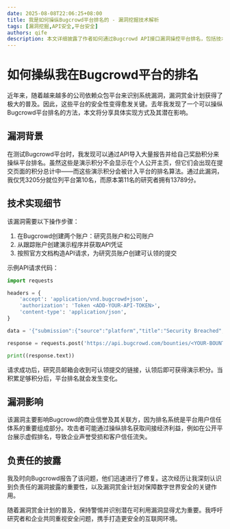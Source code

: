 ```yaml
---
date: 2025-08-08T22:06:25+08:00
title: 我是如何操纵Bugcrowd平台排名的 - 漏洞挖掘技术解析
tags: [漏洞挖掘,API安全,平台安全]
authors: qife
description: 本文详细披露了作者如何通过Bugcrowd API接口漏洞操控平台排名，包括技术实现细节、潜在商业影响及负责任的漏洞披露过程，揭示了众测平台安全机制的关键缺陷。
---
```


# 如何操纵我在Bugcrowd平台的排名

近年来，随着越来越多的公司依赖众包平台来识别系统漏洞，漏洞赏金计划获得了极大的普及。因此，这些平台的安全性变得愈发关键。去年我发现了一个可以操纵Bugcrowd平台排名的方法，本文将分享具体实现方式及其潜在影响。

## 漏洞背景

在测试Bugcrowd平台时，我发现可以通过API导入大量报告并给自己奖励积分来操纵平台排名。虽然这些是演示积分不会显示在个人公开主页，但它们会出现在提交页面的积分总计中——而这些演示积分会被计入平台的排名算法。通过此漏洞，我仅凭3205分就位列平台第10名，而原本第11名的研究者拥有13789分。

## 技术实现细节

该漏洞需要以下操作步骤：
1. 在Bugcrowd创建两个账户：研究员账户和公司账户
2. 从跟踪账户创建演示程序并获取API凭证
3. 按照官方文档构造API请求，为研究员账户创建可认领的提交

示例API请求代码：
```python
import requests

headers = {
    'accept': 'application/vnd.bugcrowd+json',
    'authorization': 'Token <ADD-YOUR-API-TOKEN>',
    'content-type': 'application/json',
}

data = '{"submission":{"source":"platform","title":"Security Breached","submitted_at":"2022-06-07T00:00:00.181Z","substate":"resolved","vrt_id":"server_side_injection.remote_code_execution_rce","priority":"1","researcher_email":"muhammadkhizerjaved@bugcrowdninja.com"}}'

response = requests.post('https://api.bugcrowd.com/bounties/<YOUR-BOUNTY-UUID>/submissions', headers=headers, data=data)

print((response.text))
```

请求成功后，研究员邮箱会收到可认领提交的链接，认领后即可获得演示积分。当积累足够积分后，平台排名就会发生变化。

## 漏洞影响

该漏洞主要影响Bugcrowd的商业信誉及其关联方，因为排名系统是平台用户信任体系的重要组成部分。攻击者可能通过操纵排名获取间接经济利益，例如在公开平台展示虚假排名，导致企业声誉受损和客户信任流失。

## 负责任的披露

我及时向Bugcrowd报告了该问题，他们迅速进行了修复。这次经历让我深刻认识到负责任的漏洞披露的重要性，以及漏洞赏金计划对保障数字世界安全的关键作用。

随着漏洞赏金计划的普及，保持警惕并识别潜在可利用漏洞显得尤为重要。我呼吁研究者和企业共同重视安全问题，携手打造更安全的互联网环境。
